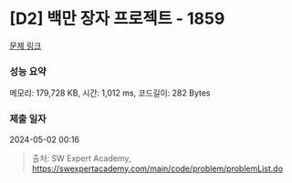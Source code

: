 # [D2] 백만 장자 프로젝트 - 1859 

[문제 링크](https://swexpertacademy.com/main/code/problem/problemDetail.do?contestProbId=AV5LrsUaDxcDFAXc) 

### 성능 요약

메모리: 179,728 KB, 시간: 1,012 ms, 코드길이: 282 Bytes

### 제출 일자

2024-05-02 00:16



> 출처: SW Expert Academy, https://swexpertacademy.com/main/code/problem/problemList.do